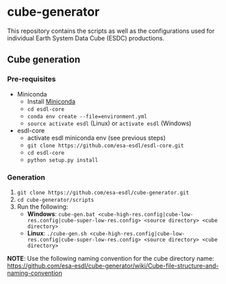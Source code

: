 # cube-generator

This repository contains the scripts as well as the configurations used for individual Earth System Data Cube (ESDC) productions. 

## Cube generation

### Pre-requisites

* Miniconda
  * Install [Miniconda](https://conda.io/miniconda.html)
  * `cd esdl-core`
  * `conda env create --file=environment.yml`
  * `source activate esdl` (Linux) or `activate esdl` (Windows)
* esdl-core
  * activate esdl miniconda env (see previous steps)
  * `git clone https://github.com/esa-esdl/esdl-core.git`
  * `cd esdl-core`
  * `python setup.py install`

### Generation

1. `git clone https://github.com/esa-esdl/cube-generator.git`
2. `cd cube-generator/scripts`
3. Run the following:
   * **Windows**: `cube-gen.bat <cube-high-res.config|cube-low-res.config|cube-super-low-res.config> <source directory> <cube directory>`
   * **Linux**: `./cube-gen.sh <cube-high-res.config|cube-low-res.config|cube-super-low-res.config> <source directory> <cube directory>`

**NOTE**: Use the following naming convention for the cube directory name: https://github.com/esa-esdl/cube-generator/wiki/Cube-file-structure-and-naming-convention
